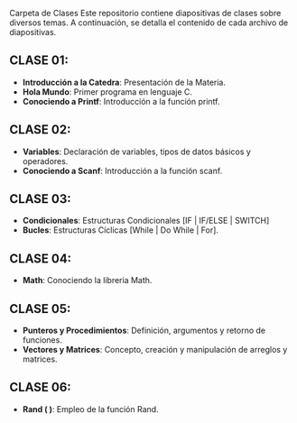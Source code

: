 Carpeta de Clases
Este repositorio contiene diapositivas de clases sobre diversos temas. A continuación, se detalla el contenido de cada archivo de diapositivas.

## CLASE 01:
- **Introducción a la Catedra**: Presentación de la Materia.
- **Hola Mundo**: Primer programa en lenguaje C.
- **Conociendo a Printf**: Introducción a la función printf.
## CLASE 02:
- **Variables**: Declaración de variables, tipos de datos básicos y operadores.
- **Conociendo a Scanf**: Introducción a la función scanf.
## CLASE 03:
- **Condicionales**: Estructuras Condicionales [IF | IF/ELSE | SWITCH]
- **Bucles**: Estructuras Cíclicas [While | Do While | For].
## CLASE 04:
- **Math**: Conociendo la libreria Math.
## CLASE 05:
- **Punteros y Procedimientos**: Definición, argumentos y retorno de funciones.
- **Vectores y Matrices**: Concepto, creación y manipulación de arreglos y matrices.
## CLASE 06:
- **Rand ( )**: Empleo de la función Rand.
